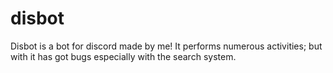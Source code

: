 # disbot

Disbot is a bot for discord made by me! It performs numerous activities; but with it has got bugs especially with the search system.
